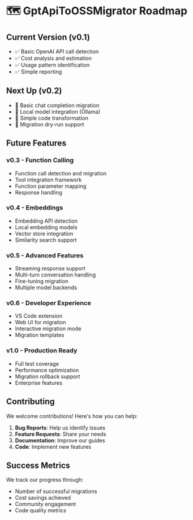 # 🗺️ GptApiToOSSMigrator Roadmap

## Current Version (v0.1)
- ✅ Basic OpenAI API call detection
- ✅ Cost analysis and estimation
- ✅ Usage pattern identification
- ✅ Simple reporting

## Next Up (v0.2)
- 🚧 Basic chat completion migration
- 🚧 Local model integration (Ollama)
- 🚧 Simple code transformation
- 🚧 Migration dry-run support

## Future Features

### v0.3 - Function Calling
- Function call detection and migration
- Tool integration framework
- Function parameter mapping
- Response handling

### v0.4 - Embeddings
- Embedding API detection
- Local embedding models
- Vector store integration
- Similarity search support

### v0.5 - Advanced Features
- Streaming response support
- Multi-turn conversation handling
- Fine-tuning migration
- Multiple model backends

### v0.6 - Developer Experience
- VS Code extension
- Web UI for migration
- Interactive migration mode
- Migration templates

### v1.0 - Production Ready
- Full test coverage
- Performance optimization
- Migration rollback support
- Enterprise features

## Contributing

We welcome contributions! Here's how you can help:

1. **Bug Reports**: Help us identify issues
2. **Feature Requests**: Share your needs
3. **Documentation**: Improve our guides
4. **Code**: Implement new features

## Success Metrics

We track our progress through:
- Number of successful migrations
- Cost savings achieved
- Community engagement
- Code quality metrics